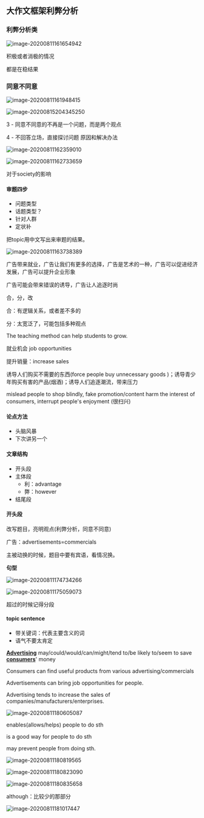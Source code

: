 ## 大作文框架利弊分析

### 利弊分析类

![image-20200811161654942](C:\Users\UncleDong\AppData\Roaming\Typora\typora-user-images\image-20200811161654942.png)

积极或者消极的情况

都是在稳结果

### 同意不同意

![image-20200811161948415](C:\Users\UncleDong\AppData\Roaming\Typora\typora-user-images\image-20200811161948415.png)

![image-20200815204345250](C:\Users\UncleDong\AppData\Roaming\Typora\typora-user-images\image-20200815204345250.png)

3 - 同意不同意的不再是一个问题，而是两个观点

4 - 不回答立场，直接探讨问题 原因和解决办法



![image-20200811162359010](C:\Users\UncleDong\AppData\Roaming\Typora\typora-user-images\image-20200811162359010.png)

![image-20200811162733659](C:\Users\UncleDong\AppData\Roaming\Typora\typora-user-images\image-20200811162733659.png)

对于society的影响

#### 审题四步

- 问题类型
- 话题类型？
- 针对人群
- 定状补



把topic用中文写出来审题的结果。

![image-20200811163738389](C:\Users\UncleDong\AppData\Roaming\Typora\typora-user-images\image-20200811163738389.png)



广告带来就业，广告让我们有更多的选择，广告是艺术的一种，广告可以促进经济发展，广告可以提升企业形象



广告可能会带来错误的诱导，广告让人追逐时尚



合，分，改

合：有逻辑关系，或者差不多的

分：太宽泛了，可能包括多种观点

The teaching method can help students to grow.



就业机会 job opportunities

提升销量：increase sales





诱导人们购买不需要的东西(force people buy unnecessary goods )；诱导青少年购买有害的产品(烟酒)；诱导人们追逐潮流，带来压力



mislead people to shop blindly, fake promotion/content harm the interest of consumers, interrupt people's enjoyment (很扫兴)

#### 论点方法

- 头脑风暴
- 下次讲另一个



#### 文章结构

- 开头段
- 主体段
  - 利：advantage
  - 弊：however
- 结尾段

#### 开头段

改写题目，亮明观点(利弊分析，同意不同意)

广告：advertisements=commercials

主被动换的时候，题目中要有宾语，看情况换。

**句型**

![image-20200811174734266](C:\Users\UncleDong\AppData\Roaming\Typora\typora-user-images\image-20200811174734266.png)



![image-20200811175059073](C:\Users\UncleDong\AppData\Roaming\Typora\typora-user-images\image-20200811175059073.png)

超过的时候记得分段

#### topic sentence

- 带关键词：代表主要含义的词
- 语气不要太肯定

**<u>Advertising</u>** may/could/would/can/might/tend to/be likely to/seem to save **<u>consumers</u>**' money



Consumers can find useful products from various advertising/commercials

Advertisements can bring job opportunities for people.

Advertising tends to increase the sales of companies/manufacturers/enterprises.

![image-20200811180605087](C:\Users\UncleDong\AppData\Roaming\Typora\typora-user-images\image-20200811180605087.png)

enables(allows/helps) people to do sth

is a good way for people to do sth

may prevent people from doing sth.

![image-20200811180819565](C:\Users\UncleDong\AppData\Roaming\Typora\typora-user-images\image-20200811180819565.png)

![image-20200811180823090](C:\Users\UncleDong\AppData\Roaming\Typora\typora-user-images\image-20200811180823090.png)

![image-20200811180835658](C:\Users\UncleDong\AppData\Roaming\Typora\typora-user-images\image-20200811180835658.png)

although：比较少的那部分

![image-20200811181017447](C:\Users\UncleDong\AppData\Roaming\Typora\typora-user-images\image-20200811181017447.png)